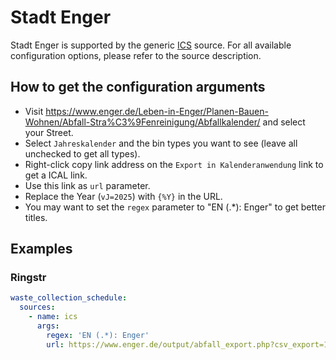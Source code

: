 # Stadt Enger

Stadt Enger is supported by the generic [ICS](/doc/source/ics.md) source. For all available configuration options, please refer to the source description.


## How to get the configuration arguments

- Visit <https://www.enger.de/Leben-in-Enger/Planen-Bauen-Wohnen/Abfall-Stra%C3%9Fenreinigung/Abfallkalender/> and select your Street.  
- Select `Jahreskalender` and the bin types you want to see (leave all unchecked to get all types).
- Right-click copy link address on the `Export in Kalenderanwendung` link to get a ICAL link.
- Use this link as `url` parameter.
- Replace the Year (`vJ=2025`) with `{%Y}` in the URL.
- You may want to set the `regex` parameter to "EN (.*): Enger" to get better titles.

## Examples

### Ringstr

```yaml
waste_collection_schedule:
  sources:
    - name: ics
      args:
        regex: 'EN (.*): Enger'
        url: https://www.enger.de/output/abfall_export.php?csv_export=1&mode=vcal&ort=393.6&strasse=1470.581.1&vtyp=4&vMo=1&vJ={%Y}&bMo=12
```
